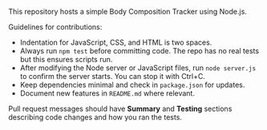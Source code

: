 This repository hosts a simple Body Composition Tracker using Node.js.

Guidelines for contributions:

* Indentation for JavaScript, CSS, and HTML is two spaces.
* Always run `npm test` before committing code. The repo has no real tests but this ensures scripts run.
* After modifying the Node server or JavaScript files, run `node server.js` to confirm the server starts. You can stop it with Ctrl+C.
* Keep dependencies minimal and check in `package.json` for updates.
* Document new features in `README.md` where relevant.

Pull request messages should have **Summary** and **Testing** sections describing code changes and how you ran the tests.

